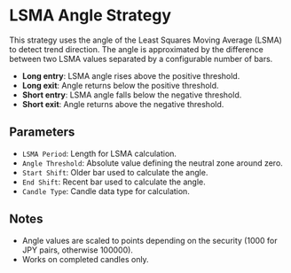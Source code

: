 # LSMA Angle Strategy

This strategy uses the angle of the Least Squares Moving Average (LSMA) to detect trend direction. The angle is approximated by the difference between two LSMA values separated by a configurable number of bars.

- **Long entry**: LSMA angle rises above the positive threshold.
- **Long exit**: Angle returns below the positive threshold.
- **Short entry**: LSMA angle falls below the negative threshold.
- **Short exit**: Angle returns above the negative threshold.

## Parameters
- `LSMA Period`: Length for LSMA calculation.
- `Angle Threshold`: Absolute value defining the neutral zone around zero.
- `Start Shift`: Older bar used to calculate the angle.
- `End Shift`: Recent bar used to calculate the angle.
- `Candle Type`: Candle data type for calculation.

## Notes
- Angle values are scaled to points depending on the security (1000 for JPY pairs, otherwise 100000).
- Works on completed candles only.
